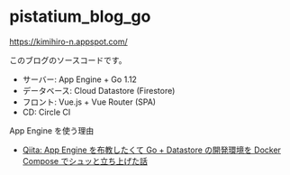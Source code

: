 # pistatium_blog_go

https://kimihiro-n.appspot.com/


このブログのソースコードです。

* サーバー: App Engine + Go 1.12
* データベース: Cloud Datastore (Firestore)
* フロント: Vue.js + Vue Router (SPA)
* CD: Circle CI

App Engine を使う理由
* [Qiita: App Engine を布教したくて Go + Datastore の開発環境を Docker Compose でシュッと立ち上げた話](https://qiita.com/kimihiro_n/items/5d373440acc48488a837)


